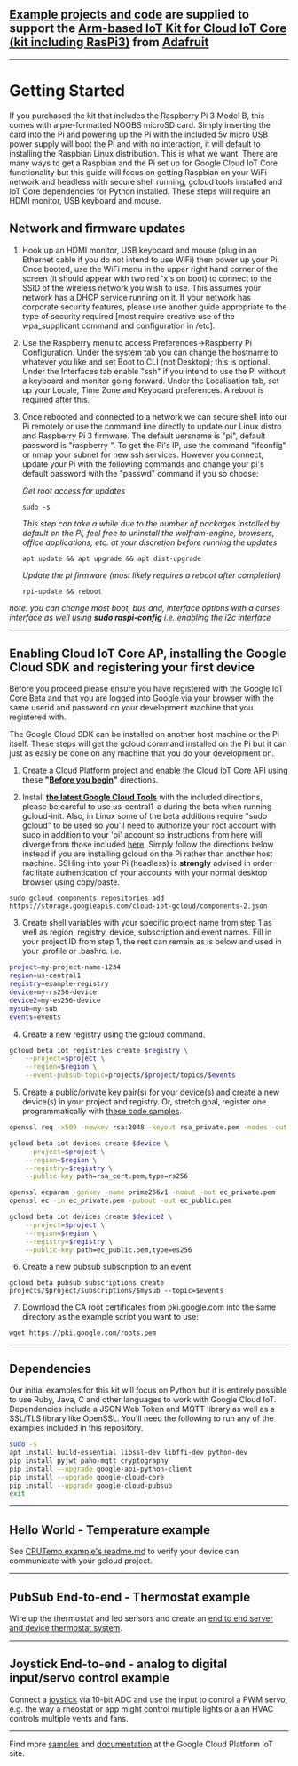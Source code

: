 ## [Example projects and code](https://github.com/ARM-software/Cloud-IoT-Core-Kit-Examples) are supplied to support the [Arm-based IoT Kit for Cloud IoT Core](https://www.adafruit.com/product/3609) [(kit including RasPi3)](https://www.adafruit.com/product/3594) from [Adafruit](https://www.adafruit.com)
---
# Getting Started

If you purchased the kit that includes the Raspberry Pi 3 Model B, this comes with a pre-formatted NOOBS microSD card. Simply inserting the card into the Pi and powering up the Pi with the included 5v micro USB power supply will boot the Pi and with no interaction, it will default to installing the Raspbian Linux distribution. This is what we want. There are many ways to get a Raspbian and the Pi set up for Google Cloud IoT Core functionality but this guide will focus on getting Raspbian on your WiFi network and headless with secure shell running, gcloud tools installed and IoT Core dependencies for Python installed. These steps will require an HDMI monitor, USB keyboard and mouse.

## Network and firmware updates
1.	Hook up an HDMI monitor, USB keyboard and mouse (plug in an Ethernet cable if you do not intend to use WiFi) then power up your Pi. Once booted, use the WiFi menu in the upper right hand corner of the screen (it should appear with two red 'x's on boot) to connect to the SSID of the wireless network you wish to use. This assumes your network has a DHCP service running on it. If your network has corporate security features, please use another guide appropriate to the type of security required [most require creative use of the wpa_supplicant command and configuration in /etc]. 
2. Use the Raspberry menu to access Preferences->Raspberry Pi Configuration. Under the system tab you can change the hostname to whatever you like and set Boot to CLI (not Desktop); this is optional. Under the Interfaces tab enable "ssh" if you intend to use the Pi without a keyboard and monitor going forward. Under the Localisation tab, set up your Locale, Time Zone and Keyboard preferences. A reboot is required after this.
3. Once rebooted and connected to a network we can secure shell into our Pi remotely or use the command line directly to update our Linux distro and Raspberry Pi 3 firmware. The default uersname is "pi", default password is "raspberry ". To get the Pi's IP, use the command "ifconfig" or nmap your subnet for new ssh services. However you connect, update your Pi with the following commands and change your pi's default password with the "passwd" command if you so choose:

   *Get root access for updates*


    `sudo -s` 

   *This step can take a while due to the number of packages installed by default on the Pi, feel free to uninstall the wolfram-engine, browsers, office applications, etc. at your discretion before running the updates*

    `apt update && apt upgrade && apt dist-upgrade`

    
   *Update the pi firmware (most likely requires a reboot after completion)*

    `rpi-update && reboot`

 *note: you can change most boot, bus and, interface options with a curses interface as well using **sudo raspi-config** i.e. enabling the i2c interface* 

---
## Enabling Cloud IoT Core AP, installing the Google Cloud SDK and registering your first device
Before you proceed please ensure you have registered with the Google IoT Core Beta and that you are logged into Google via your browser with the same userid and password on your development machine that you registered with.

The Google Cloud SDK can be installed on another host machine or the Pi itself. These steps will get the gcloud command installed on the Pi but it can just as easily be done on any machine that you do your development on.

1. Create a Cloud Platform project and enable the Cloud IoT Core API using these **"[Before you begin](https://cloud.google.com/iot/docs/how-tos/getting-started)"** directions.

2. Install **[the latest Google Cloud Tools](https://cloud.google.com/sdk/docs/#deb)** with the included directions, please be careful to use us-central1-a during the beta when running gcloud-init. Also, in Linux some of the beta additions require "sudo gcloud" to be used so you'll need to authorize your root account with sudo in addition to your 'pi' account so instructions from here will diverge from those included [here](https://cloud.google.com/iot/docs/device_manager_guide#install_the_gcloud_cli). Simply follow the directions below instead if you are installing gcloud on the Pi rather than another host machine. SSHing into your Pi (headless) is **strongly** advised in order facilitate authentication of your accounts with your normal desktop browser using copy/paste.


`sudo gcloud components repositories add https://storage.googleapis.com/cloud-iot-gcloud/components-2.json`

3. Create shell variables with your specific project name from step 1 as well as region, registry, device, subscription and event names. Fill in your project ID from step 1, the rest can remain as is below and used in your .profile or .bashrc. i.e.

```bash
project=my-project-name-1234
region=us-central1
registry=example-registry
device=my-rs256-device
device2=my-es256-device
mysub=my-sub
events=events
```    

4. Create a new registry using the gcloud command. 

```bash
gcloud beta iot registries create $registry \
	--project=$project \
	--region=$region \
	--event-pubsub-topic=projects/$project/topics/$events
```


5. Create a public/private key pair(s) for your device(s) and create a new device(s) in your project and registry. Or, stretch goal, register one programmatically with [these code samples](https://cloud.google.com/iot/docs/device_manager_samples).

```bash
openssl req -x509 -newkey rsa:2048 -keyout rsa_private.pem -nodes -out rsa_cert.pem
```
```bash
gcloud beta iot devices create $device \
	--project=$project \
	--region=$region \
	--registry=$registry \
	--public-key path=rsa_cert.pem,type=rs256
```
```bash
openssl ecparam -genkey -name prime256v1 -noout -out ec_private.pem
openssl ec -in ec_private.pem -pubout -out ec_public.pem
```
```bash
gcloud beta iot devices create $device2 \
	--project=$project \
	--region=$region \
	--registry=$registry \
	--public-key path=ec_public.pem,type=es256
```


6. Create a new pubsub subscription to an event


`gcloud beta pubsub subscriptions create projects/$project/subscriptions/$mysub --topic=$events`

7. Download the CA root certificates from pki.google.com into the same directory as the example script you want to use:


`wget https://pki.google.com/roots.pem`


---

## Dependencies
Our initial examples for this kit will focus on Python but it is entirely possible to use Ruby, Java, C and other languages to work with Google Cloud IoT. Dependencies include a JSON Web Token and MQTT library as well as a SSL/TLS library like OpenSSL. You'll need the following to run any of the examples included in this repository.

```bash
sudo -s
apt install build-essential libssl-dev libffi-dev python-dev
pip install pyjwt paho-mqtt cryptography
pip install --upgrade google-api-python-client
pip install --upgrade google-cloud-core
pip install --upgrade google-cloud-pubsub
exit
```
---

## Hello World - Temperature example

See [CPUTemp example's readme.md](https://github.com/ARM-software/Cloud-IoT-Core-Kit-Examples/tree/master/CPUTemp) to verify your device can communicate with your gcloud project.

---

## PubSub End-to-end - Thermostat example

Wire up the thermostat and led sensors and create an [end to end server and device thermostat system](https://github.com/ARM-software/Cloud-IoT-Core-Kit-Examples/tree/master/pubsub-thermostat).

---

## Joystick End-to-end - analog to digital input/servo control example

Connect a [joystick](https://github.com/ARM-software/Cloud-IoT-Core-Kit-Examples/tree/master/joystick) via 10-bit ADC and use the input to control a PWM servo, e.g. the way a rheostat or app might control multiple lights or a an HVAC controls multiple vents and fans.

---

Find more [samples](https://cloud.google.com/iot/docs/samples/) and [documentation](https://cloud.google.com/iot/docs/) at the Google Cloud Platform IoT site.
